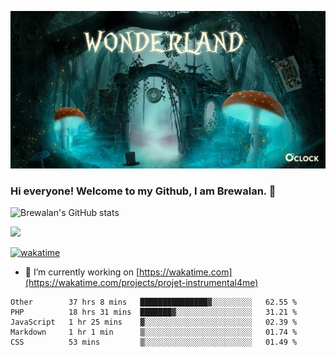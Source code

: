 
![Cover](https://github.com/Brewalan74/Brewalan74/blob/master/img/cover.jpeg)

### Hi everyone! Welcome to my Github, I am Brewalan. 👋

![Brewalan's GitHub stats](https://github-readme-stats.vercel.app/api?username=Brewalan74&theme=merko&show_icons=true&&count_private=true&include_all_commits=true)

<img align="rigth" src="https://github-readme-stats.vercel.app/api/top-langs/?username=Brewalan74&layout=compact&theme=merko" height=235 />

[![wakatime](https://wakatime.com/badge/user/2f1cc193-a445-42bd-8c55-7b5ab93f0467.svg)](https://wakatime.com/@2f1cc193-a445-42bd-8c55-7b5ab93f0467)

- 🔭 I’m currently working on [https://wakatime.com](https://wakatime.com/projects/projet-instrumental4me)

<!--START_SECTION:waka-->
```text
Other        37 hrs 8 mins   ███████████████▓░░░░░░░░░   62.55 % 
PHP          18 hrs 31 mins  ███████▓░░░░░░░░░░░░░░░░░   31.21 % 
JavaScript   1 hr 25 mins    ▓░░░░░░░░░░░░░░░░░░░░░░░░   02.39 % 
Markdown     1 hr 1 min      ▒░░░░░░░░░░░░░░░░░░░░░░░░   01.74 % 
CSS          53 mins         ▒░░░░░░░░░░░░░░░░░░░░░░░░   01.49 % 
```
<!--END_SECTION:waka-->


<!--
**Brewalan74/Brewalan74** is a ✨ _special_ ✨ repository because its `README.md` (this file) appears on your GitHub profile.

Here are some ideas to get you started:

- 🔭 I’m currently working on ...
- 🌱 I’m currently learning ...
- 👯 I’m looking to collaborate on ...
- 🤔 I’m looking for help with ...
- 💬 Ask me about ...
- 📫 How to reach me: ...
- 😄 Pronouns: ...
- ⚡ Fun fact: ...
-->
